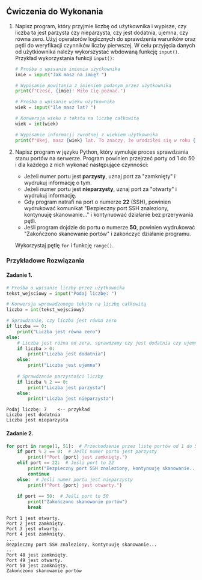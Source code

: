 ## Ćwiczenia do Wykonania

1. Napisz program, który przyjmie liczbę od użytkownika i wypisze, czy liczba ta jest parzysta czy nieparzysta, czy jest dodatnia, ujemna, czy równa zero. Użyj operatorów logicznych do sprawdzenia warunków oraz pętli do weryfikacji czynników liczby pierwszej. W celu przyjęcia danych od użytkiownika należy wykorszystać wbdowaną funkcję `input()`. Przykład wykorzystania funkcji `input()`:
    ```python
    # Prośba o wpisanie imienia użytkownika
    imie = input("Jak masz na imię? ")

    # Wypisanie powitania z imieniem podanym przez użytkownika
    print(f"Cześć, {imie}! Miło Cię poznać.")

    # Prośba o wpisanie wieku użytkownika
    wiek = input("Ile masz lat? ")

    # Konwersja wieku z tekstu na liczbę całkowitą
    wiek = int(wiek)

    # Wypisanie informacji zwrotnej z wiekiem użytkownika
    print(f"Okej, masz {wiek} lat. To znaczy, że urodziłeś się w roku {2023 - wiek}.")
    ```

2. Napisz program w języku Python, który symuluje proces sprawdzania stanu portów na serwerze. Program powinien przejrzeć porty od 1 do 50 i dla każdego z nich wykonać następujące czynności:
    - Jeżeli numer portu jest **parzysty**, uznaj port za "zamknięty" i wydrukuj informację o tym.
    - Jeżeli numer portu jest **nieparzysty**, uznaj port za "otwarty" i wydrukuj informację.
    - Gdy program natrafi na port o numerze **22** (SSH), powinien wydrukować komunikat "Bezpieczny port SSH znaleziony, kontynuuję skanowanie..." i kontynuować działanie bez przerywania pętli.
    - Jeśli program dojdzie do portu o numerze **50**, powinien wydrukować "Zakończono skanowanie portów" i zakończyć działanie programu.

    Wykorzystaj pętlę `for` i funkcję `range()`.

### Przykładowe Rozwiązania

#### Zadanie 1.

```python
# Prośba o wpisanie liczby przez użytkownika
tekst_wejsciowy = input("Podaj liczbę: ")

# Konwersja wprowadzonego tekstu na liczbę całkowitą
liczba = int(tekst_wejsciowy)

# Sprawdzanie, czy liczba jest równa zero
if liczba == 0:
    print("Liczba jest równa zero")
else:
    # Liczba jest różna od zera, sprawdzamy czy jest dodatnia czy ujemna
    if liczba > 0:
        print("Liczba jest dodatnia")
    else:
        print("Liczba jest ujemna")
    
    # Sprawdzanie parzystości liczby
    if liczba % 2 == 0:
        print("Liczba jest parzysta")
    else:
        print("Liczba jest nieparzysta")

```

```
Podaj liczbę: 7    <-- przykład
Liczba jest dodatnia
Liczba jest nieparzysta
```

#### Zadanie 2.

```python
for port in range(1, 51):  # Przechodzenie przez listę portów od 1 do 50
    if port % 2 == 0:  # Jeśli numer portu jest parzysty
        print(f"Port {port} jest zamknięty.")
    elif port == 22:  # Jeśli port to 22
        print("Bezpieczny port SSH znaleziony, kontynuuję skanowanie...")
        continue
    else:  # Jeśli numer portu jest nieparzysty
        print(f"Port {port} jest otwarty.")
    
    if port == 50:  # Jeśli port to 50
        print("Zakończono skanowanie portów")
        break

```

```
Port 1 jest otwarty.
Port 2 jest zamknięty.
Port 3 jest otwarty.
Port 4 jest zamknięty.
...
Bezpieczny port SSH znaleziony, kontynuuję skanowanie...
...
Port 48 jest zamknięty.
Port 49 jest otwarty.
Port 50 jest zamknięty.
Zakończono skanowanie portów
```

